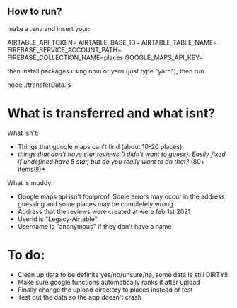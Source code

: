 ## How to run?
make a .env and insert your:

AIRTABLE_API_TOKEN=
AIRTABLE_BASE_ID=
AIRTABLE_TABLE_NAME=
FIREBASE_SERVICE_ACCOUNT_PATH=
FIREBASE_COLLECTION_NAME=places
GOOGLE_MAPS_API_KEY=

then install packages using npm or yarn (just type "yarn"), then run

node ./transferData.js

# What is transferred and what isnt?
What isn't:
- Things that google maps can't find (about 10-20 places)
- *things that don't have star reviews (I didn't want to guess). Easily fixed if undefined have 5 star, but do you really want to do that?* (80+ items!!!)*

What is muddy:
- Google maps api isn't foolproof. Some errors may occur in the address guessing and some places may be completely wrong
- Address that the reviews were created at were feb 1st 2021
- Userid is "Legacy-Airtable"
- Username is "anonymous" if they don't have a name

# To do:
- Clean up data to be definite yes/no/unsure/na, some data is still DIRTY!!!
- Make sure google functions automatically ranks it after upload
- Finally change the upload directory to places instead of test
- Test out the data so the app doesn't crash


